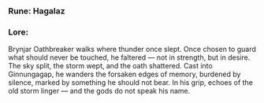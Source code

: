 ### Rune: Hagalaz

### Lore: 
Brynjar Oathbreaker walks where thunder once slept.
Once chosen to guard what should never be touched, he faltered — not in strength, but in desire.
The sky split, the storm wept, and the oath shattered.
Cast into Ginnungagap, he wanders the forsaken edges of memory, burdened by silence, marked by something he should not bear.
In his grip, echoes of the old storm linger — and the gods do not speak his name.